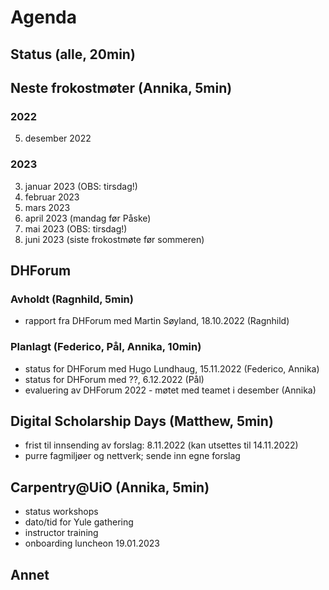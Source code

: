 # Agenda

## Status (alle, 20min)

## Neste frokostmøter (Annika, 5min)

### 2022
5. desember 2022

### 2023
3. januar 2023 (OBS: tirsdag!)
6. februar 2023
6. mars 2023
3. april 2023 (mandag før Påske)
2. mai 2023 (OBS: tirsdag!)
5. juni 2023 (siste frokostmøte før sommeren)

## DHForum

### Avholdt (Ragnhild, 5min)
- rapport fra DHForum med Martin Søyland, 18.10.2022 (Ragnhild)

### Planlagt (Federico, Pål, Annika, 10min)
- status for DHForum med Hugo Lundhaug, 15.11.2022 (Federico, Annika)
- status for DHForum med ??, 6.12.2022 (Pål)
- evaluering av DHForum 2022 - møtet med teamet i desember (Annika)

## Digital Scholarship Days (Matthew, 5min)
- frist til innsending av forslag: 8.11.2022 (kan utsettes til 14.11.2022)
- purre fagmiljøer og nettverk; sende inn egne forslag

## Carpentry@UiO (Annika, 5min)
- status workshops
- dato/tid for Yule gathering
- instructor training
- onboarding luncheon 19.01.2023

## Annet
